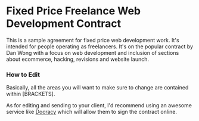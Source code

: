 # Fixed Price Freelance Web Development Contract

This is a sample agreement for fixed price web development work. It's intended for people operating as freelancers. It's on the popular contract by Dan Wong with a focus on web development and inclusion of sections about ecommerce, hacking, revisions and website launch.

### How to Edit

Basically, all the areas you will want to make sure to change are contained within [BRACKETS].

As for editing and sending to your client, I'd recommend using an awesome service like [Docracy](http://www.docracy.com) which will allow them to sign the contract online.